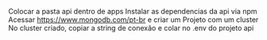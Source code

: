 Colocar a pasta api dentro de apps
Instalar as dependencias da api via npm
Acessar https://www.mongodb.com/pt-br e criar um Projeto com um cluster
No cluster criado, copiar a string de conexão e colar no .env do projeto api
